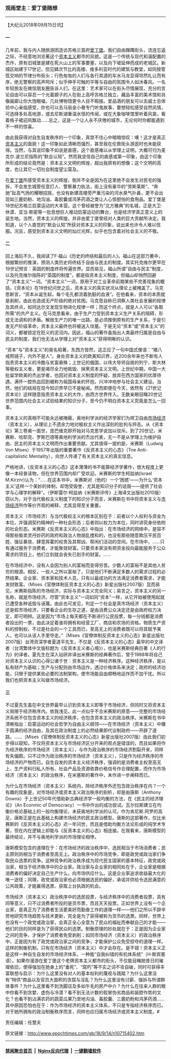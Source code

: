 ### 观雨堂主：爱丁堡随想
------------------------

<p>【大纪元2018年09月15日讯】</p>
<h4>一</h4>
<p>几年前，我与内人随旅游团造访苏格兰首府<a href="http://www.epochtimes.com/gb/tag/%E7%88%B1%E4%B8%81%E5%A0%A1.html">爱丁堡</a>。我们自由蹭躅街头，流连忘返之际，不经意地浏览著这个<a href="http://www.epochtimes.com/gb/tag/%E8%B5%84%E6%9C%AC%E4%B8%BB%E4%B9%89.html">资本主义</a>都市的风貌。这是一个传统与现代和谐配置的杰作，原有旧城堡是建在死火山上的军事要塞，以及向下坡延伸而成的老城区。新城区始建于17世记，但见鳞次节比的高楼、维多利亚时代的建筑与教堂，如同按管弦交响的节律分布街头；行色匆匆的人们与各行其道的车水马龙显得坦然礼让而有序，绝无警察的高声呵斥；似乎伸手可触的平等与自由的氛围令人如沐春风。一名年轻旅友在微信朋友圈告诉人们，在这里：艺术家可以在街头尽情展现，充分的言论自由可以容忍一个光着膀子的人在街上高呼苏格兰独立，藏品丰富的美术馆和肖像画廊让你大饱眼福，几处博物馆更令人目不暇接。爱品酒的朋友可以去威士忌体验中心亲临感受，你也可以去马丽金小巷专门听鬼故事，要想轻松感受自然风情，可选择多处高地游，或去尼斯湖重温水怪的传闻，或在大象咖啡馆里听着风笛，看着格子裙迎风飘动……总之，这是一个让人永不厌倦的城市，无论何时你都能遇到不一样的惊喜。</p>
<p>由此我获得对自生自发秩序的一个印象，真禁不住心中暗暗惊叹：噢！这才是真正<a href="http://www.epochtimes.com/gb/tag/%E8%B5%84%E6%9C%AC%E4%B8%BB%E4%B9%89.html">资本主义</a>的面貌！这一印象如此清晰而强烈，甚至我在伦敦街头游逛时也未能获得。当然，与其说印象不如说是直感，这个直感难以从学理上证明，大概可归为麦克尔.波兰尼指陈的“默会认知”。然而我坚信自己的直感或第一印象，由这个印象所形成的结论竟然是：资本主义文明的辉煌，超出我原有的想像；这个文明的高度，也让其它一切社会制度望尘莫及。</p>
<p>在<a href="http://www.epochtimes.com/gb/tag/%E7%88%B1%E4%B8%81%E5%A0%A1.html">爱丁堡</a>所感受资本主义的辉煌，倒并不全是因为在这里绝不会发生对民宅的强拆，不会发生城管任意打人、警察暴力执法，街上没有豪华的“劳斯莱斯”、“奔驰”趾高气扬的耀眼招摇，也没有新建高楼旁严重污染的河水臭气扑鼻，更不会出现如三鹿奶粉、地沟油、毒胶囊或鸿茅药酒之类让人心惊胆怕的食用品。爱丁堡是18世纪苏格兰启蒙运动的大本营。这个曾经被誉为“北方雅典”的名城，正是大卫‧休谟、亚当‧斯密等一批思想巨人推动启蒙运动的舞台，也是经济学真正意义上的诞生地。当然，资本主义的辉煌，并非由爱丁堡曾经对人类的巨大贡献所决定。我知道，以个人直觉的“默会认知”所获对资本主义的印象，说出来也许令人难以信服。况且，感受到资本主义文明的灿烂光辉，似乎也包含着对社会主义的不敬。</p>
<h4>二</h4>
<p>回上海后不久，我阅读了F‧福山《历史的终结和最后的人》。福山在这部力著中，根据繁纷的推演，预测人类历史将终结于自由与民主的制度。其实托克维尔更早在19世记预言：英国的制度终将传遍世界。显而易见，福山所谓“自由与民主”制度，以及托克维尔指陈的“英国的制度”，都是指资本主义制度，但福山却悄然回避了“资本主义”一词。“资本主义”一词，原用于对工业革命前期某些不完善现象的概括，《资本论》在19世纪问世之后，资本主义的真实状况从理论上被掩盖了。马克思断言，“资本从诞生起，每个毛孔都流着肮脏的血液”。在他看来，资本的本质就是剥削，由此也造成无产阶级的绝对贫困。马克思自称已洞察人类社会发展的规律及其终点，如同达尔文发现生物进化规律一样；而这个终点，就是人人可以“各取所需”的共产主义。在马克思看来，由于生产力受到资本主义生产关系的阻碍，形成无法调和的矛盾。解放生产力的唯一出路，是必须推倒原有的生产关系，于是引发无产阶级革命，资本主义最终也将被送入坟墓。于是无论“资本”或“资本主义”的词义，都被锁定在贬义的泥沼内。因此，福山的著作虽指出人类最终归属是自由与民主的制度，我们也无法从学理上对“资本主义”获得明晰的认识。</p>
<p>“资本”与“资本主义”的臭名昭著，东西方皆然，这正应了一句中国式俚语：“猪八戒照镜子，内外不是人”。身处资本主义的欧美知识界，近200余年来也不断有人指责资本主义的冷酷与贫富悬殊；上世记的俄国，以伟大导师自居的列宁、斯大林等极权主义者，更是竭尽全力地抵毁、抹黑资本主义文明。上世纪中期，中国一大批留学欧美的杰出学者，也因对资本主义制度的怀疑，放弃在西方国家的优厚待遇，满怀一腔热血回到被称为祖国母亲的怀抱，兴冲冲地参与社会主义建设。当然，他们的结局在现今知识界早已不是秘闻。然而即便在今天，依然有《21世记资本论》这样随意指责资本主义的大作，由西方世界传入。无数亲眼目睹20世记世界范围内社会主义试验结果的知识分子，至今仍不明白资本主义究竟是怎么一回事。</p>
<p>资本主义的真相不可能永远被掩蔽，奥地利学派的经济学家们为捍卫自由<a href="http://www.epochtimes.com/gb/tag/%E5%B8%82%E5%9C%BA%E7%BB%8F%E6%B5%8E.html">市场经济</a>（资本主义），从理论上不遗余力地对极权主义作出深刻的批判与抨击。从《资本论》第三卷甫一面世，庞巴维克即开始对马克思学说加以驳斥。到了20世记，米赛斯、哈耶克、罗斯巴德等奥地利学派的杰出代表，无一不是从学理上为维护自由、民主的资本主义文明而作出重要贡献。尤其值得一提的是，米赛斯（Ludwig Von Mises）于1957年出版的重要著作《反资本主义的心态》（Tne Anti-capitalistic Mentality），向世人传递了有关资本主义的真实信息。</p>
<p>严格地讲，《反资本主义的心态》这本薄薄的书不能算经济学著作，很大程度上更像一本经普读物，但在世界范围内却广受欢迎。米赛斯的学生柯兹纳(Israel M.Kirznr)认为：“……在这本书中，米赛斯对（他的）一个‘困惑’——为什么‘资本主义’这样一个美妙的体制，却饱受毁誉，尤其是知识分子的诋毁——提供了社会学与心理学的解释”。（伊斯雷尔‧柯兹纳《米赛斯评传》上海译文出版社2010版）窃以为，对于当代极权主义制度下的知识分子而言，米赛斯在书中将资本主义与<a href="http://www.epochtimes.com/gb/tag/%E5%B8%82%E5%9C%BA%E7%BB%8F%E6%B5%8E.html">市场经济</a>所作等价齐观的阐释，尤其显得至关重要。</p>
<p>资本主义（市场经济）与当代极权主义的根本区别在于：前者以个人权利与资金为本位，并强调契约精神的一种社会形态；后者则以权力为本位，同时讲究身份依附的社会形态。米赛斯《反资本主义的心态》中指出：在市场经济的网络中，是容不得那些贩卖灵丹妙药的政府和政治人物胡乱搅和的，也没有那些随意欺压平民百姓、强征暴敛、肆意挥霍的权贵及其帮凶、帮闲们活动的空间。在市场中，……只有通过服务于消费者，才能聚敛财富。只要资本家没有把资金投向最能服务于公众需求的项目上，他们立刻就会丧失已到手的财富。……</p>
<p>在市场经济中，没有人会因为别人的富裕而变得穷苦。少数人的富裕不是其他人贫穷的根源。相反，一些人之所以富裕了，只是他们不断满足多数人的需求过程的必然结果。企业家、资本家和技术人员，只有以最成功的方法满足消费者需求，才能发财致富。（Mises《官僚体制反资本主义的心态》新星出版社2007版）显而易见，米赛斯指陈的市场经济，实际与资本主义完全同义；易言之，资本主义的另一名称，就是市场经济。尽管“资本主义”一词如同“资本”一样，从它开始被使用起就已遭受各种诋毁与诬蔑。由此也可发见，判定一个社会是真市场经济（资本主义）还是假市场经济，只要看企业的生存之道，是由消费公众决定还是由政府权力决定，即可明辨。这是因为“市场上每天都在不断进行公民投票，每一分钱都是消费者投出的一票，由此决定着谁将拥有和经营工厂、商店和农场的资格。物质生产资料的控制权，不过是社会的一个工具而已，至高无上的消费者既可以将其赋予某人，也可以从该人手里夺走。”（Mises《官僚体制反资本主义的心态》新星出版社2007版）台湾资深学者夏道平先生，不仅是《反资本主义的心态》最早的中文译者（台湾繁体中文版标题为《反资本主义者心境》），也是米赛斯经典巨著《人的行为》的译者。夏先生在深入钻研并译出米赛斯的经典著作后，曾于1988年将自己对资本主义认识的心得公诸于世：资本主义是一种经济秩序。这种经济秩序，是以私有财产为基础；生产与分配则由市场运作，透过价格体系来决定；政府的经济功能，只限于提供某些必要的法制架构，使市场能自由顺畅地运作而不加干扰。所以我们也把资本主义叫做市场经济。</p>
<h4>三</h4>
<p>不过夏先生虽在中文世界最早认识到资本主义即等于市场经济，但同时又将资本主义局限于经济秩序内。依我浅见，此一点似乎不合米赛斯的原意——完整的市场经济系统不仅包含资本主义的经济秩序，也包含资本主义的政治秩序。米赛斯在书中清晰指出：启蒙运动的社会哲学为自由主义纲领——在市场经济（资本主义）中臻于圆满的经济自由，及其在政治制度上的必然结果即代议制政府——开辟了道路，……（Mises《官僚体制反资本主义的心态》新星出版社2007版）由此我们初步得以窥知，不仅将资本主义与市场经济区分开来的观点是错误的，而且如果将作为经济秩序的市场经济（资本主义），与作为政治秩序的市场经济割裂开来，同样有失偏颇。只不过作为政治秩序的市场经济（资本主义），只是作为经济秩序的市场经济的产物而已。自生自发的资本主义经济秩序，强调的是消费者主权至高无上、生产资料归私人所有、社会产品及资源依靠价格信号作合理配置，而作为市场经济（资本主义）的政治秩序，在米塞斯的著作中，未作进一步阐释而已。</p>
<p>为什么在市场经济（资本主义）系统内，除经济秩序外还包含政治秩序在内？一个有趣的现象是，对市场经济或资本主义政治秩序的剖析，却是由唐斯（Anthony Downs）于上世记50年代借助新古典经济学一般均衡的方法，在《民主的经济理论》（An Econmic of Democracy）一书中作出的成功尝试。瓦尔拉斯建立在均衡价格论基础上的一般均衡理论，未获奥地利学派的认可。作为肯尼斯.阿罗的高足，唐斯正是在此基础上构建市场经济的民主政治模型。唐斯的这部著作，仅比米赛斯的《反资本主义的心态》迟一年问世，而且是借助均衡方法论形成的纯学术专著，但在内在逻辑上却能与《反资本主义的心态》相连接。在我看来，唐斯模型的最终结论，并不与奥地利学派的市场理论相悖。</p>
<p>唐斯模型包含的道理在于：在市场经济的政治秩序中，选民相当于市场消费者；民主原则则相当于消费者至高无上。政治秩序中的市场竞争，即是政党或政治家们争取民众选票的竞争。这种竞争的政治秩序成为现代民主国家的基本特征，政党或政治家，相当于经济秩序中的企业家。政治家与企业家的相同处在于，企业家是根据消费者的偏好决定自己生产什么，向市场供应什么。这是企业家追求收益最大化的唯一途径；同理，政党或政治家也必须根据选民的偏好，承诺并供给令选民满意的公共政策，才能赢得选票、获取上台执政的机会。</p>
<p>市场经济（资本主义）政治秩序中的选民投票，与经济秩序中的消费者投票，具有同等意义，只不过消费者所投的是货币票，而且天天投票。正如世界上没有一个企业家，是真正为了消费者生活更美好而勤奋工作的道理一样——他们之所以不辞辛劳地研究市场趋势与技术更新，完全是为了获得被称为货币的选票。同样，世界上也没有一个政党或政治家，会真正全心全意为了民众的福祉而奉献自己的才能——他们的目的同样是为了获得民众的选票。制衡原理的妙处就在于：正是因为企业家之间的竞争，才保护了消费者免受剥削；如同市场经济（资本主义）的政治秩序中，正是因为有了政党或政治家之间的竞争，才能保护公众免受掠夺的道理一样。这样的制衡机制，只有在市场经济（资本主义）中才会存在。是不错！资本主义正是这样一种自生自发的市场经济体系，一种能“自我纠错的有机体系统”（H‧斯宾塞语）。如果你漫游在爱丁堡这个老牌资本主义都市的街头，不仅能目睹她昔日的璀璨依旧，使得强加在她身上的“垂死”、“腐朽”等不实之词不攻自破，同时可获得丰富联想与启示：为什么这里没有对人的基本权利的蔑视与践踏？为什么这里没有“特供”商品以及官员大面积的贪腐与淫乱？为什么这里没有讨薪、强拆与所谓群体事件？为什么这里看不到洗脚店及多如牛毛的房产中介？为什么在往来人群的眼中你看不到贪婪、虚伪与冷漠？看不到无法计数的假冒伪劣商品和装腔作势的文化？也看不到沾满农药的蔬菜瓜果乃至地沟油、毒胶囊、三鹿奶粉和鸿茅药酒……其中原因恐怕也在于：作为市场经济的资本主义体系，不只是专指经济秩序而已。对于她所拥有的政治制衡秩序而言，同样也应归属市场经济或资本主义制度。#</p>
<p>责任编辑：任慧夫</p>

原文链接：http://www.epochtimes.com/gb/18/9/14/n10715402.htm


------------------------
#### [禁闻聚合首页](https://github.com/gfw-breaker/banned-news/blob/master/README.md) &nbsp;|&nbsp; [Nginx反向代理](https://github.com/gfw-breaker/open-proxy/blob/master/README.md) &nbsp;|&nbsp; [一键翻墙软件](https://github.com/gfw-breaker/nogfw/blob/master/README.md)